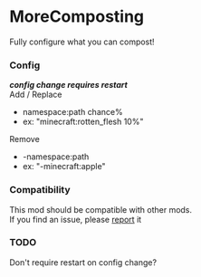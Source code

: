 # MoreComposting
Fully configure what you can compost!<br>

### Config
***config change requires restart***<br>
Add / Replace<br>
- namespace:path chance%<br>
- ex: "minecraft:rotten_flesh 10%"

Remove<br>
- -namespace:path<br>
- ex: "-minecraft:apple"


### Compatibility
This mod should be compatible with other mods.<br>
If you find an issue, please [report](https://github.com/BananaPuppy/MoreComposting/issues/new/choose) it


### TODO
Don't require restart on config change?
